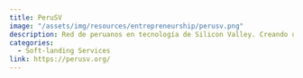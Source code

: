 ```yaml
---
title: PeruSV
image: "/assets/img/resources/entrepreneurship/perusv.png"
description: Red de peruanos en tecnología de Silicon Valley. Creando un puente de colaboración con el Perú
categories:
  - Soft-landing Services
link: https://perusv.org/
---
```

